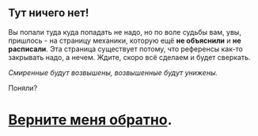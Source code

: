 ## Тут ничего нет!

Вы попали туда куда попадать не надо, но по воле судьбы вам, увы, пришлось - на страницу механики, которую ещё **не объяснили** и **не расписали**. Эта страница существует потому, что референсы как-то закрывать надо, а нечем.
Ждите, скоро всё сделаем и будет сверкать.

*Смиренные будут возвышены, возвышенные будут унижены.* 

Поняли?

# [Верните меня обратно](https://github.com/Andruxioid/mappet_ru/wiki).
